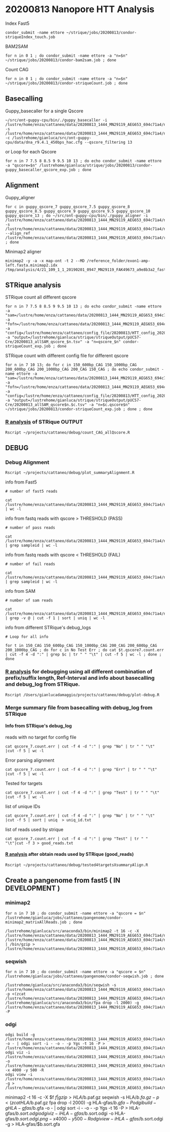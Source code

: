 # 20200813 Nanopore HTT Analysis

Index Fast5
```
condor_submit -name ettore ~/strique/jobs/20200813/condor-striqueIndex_touch.job
```
BAM2SAM
```
for n in 0 1 ; do condor_submit -name ettore -a "n=$n" ~/strique/jobs/20200813/condor-bam2sam.job ; done
```

Count CAG
```
for n in 0 1 ; do condor_submit -name ettore -a "n=$n" ~/strique/jobs/20200813/condor-striqueCount.job ; done
```

## Basecalling

Guppy_basecaller for a single Qscore
```
~/src/ont-guppy-cpu/bin/./guppy_basecaller -i /lustre/home/enza/cattaneo/data/20200813_1444_MN29119_AEG653_694c71a4/new_basecalling/all_fast5/ -s /lustre/home/enza/cattaneo/data/20200813_1444_MN29119_AEG653_694c71a4/new_basecalling/guppy_qscore_13/ -c /lustrehome/gianluca/src/ont-guppy-cpu/data/dna_r9.4.1_450bps_hac.cfg --qscore_filtering 13
```
or Loop for each Qscore
```
for n in 7 7.5 8 8.5 9 9.5 10 13 ; do echo condor_submit -name ettore -a "qscore=$n" /lustrehome/gianluca/strique/jobs/20200813/condor-guppy_basecaller_qscore_exp.job ; done
```
## Alignment

Guppy_aligner
```
for c in guppy_qscore_7 guppy_qscore_7.5 guppy_qscore_8 guppy_qscore_8.5 guppy_qscore_9 guppy_qscore_9.5 guppy_qscore_10 guppy_qscore_13 ; do ~/src/ont-guppy-cpu/bin/./guppy_aligner -i /lustre/home/enza/cattaneo/data/20200813_1444_MN29119_AEG653_694c71a4/new_basecalling/$c/pass/ -s /lustre/home/enza/cattaneo/data/20200813_1444_MN29119_AEG653_694c71a4/new_basecalling/$c/alignment/ --align_ref /lustre/home/enza/cattaneo/data/20200813_1444_MN29119_AEG653_694c71a4/reference/pUC57_Cre_Lox_50Q.fasta ; done
```

Minimap2 aligner
```
minimap2 -y -a -x map-ont -t 2 --MD /reference_folder/exon1-amp-left.fasta.minimap2.idx /tmp/analysis/4/21_109_1_1_20190201_0947_MN29119_FAK49673_a9e8b3a2_fastq_fastq_runid_361d77ef4849a8b084ddc941d7c81aec28e5c109_10.fastq
```

## STRique analysis

STRique count all different qscore
```
for n in 7 7.5 8 8.5 9 9.5 10 13 ; do echo condor_submit -name ettore -a "sam=/lustre/home/enza/cattaneo/data/20200813_1444_MN29119_AEG653_694c71a4/new_basecalling/guppy_qscore_$n/alignment/all_fastq.sam" -a "fofn=/lustre/home/enza/cattaneo/data/20200813_1444_MN29119_AEG653_694c71a4/new_basecalling/all_fast5/reads.fofn" -a "config=/lustre/home/enza/cattaneo/config_file/20200813/HTT_config_20200813_pUC57_Cre_150_CAG.tsv" -a "output=/lustrehome/gianluca/strique/striqueOutput/pUC57-Cre/20200813_allSAM_qscore_$n.tsv" -a "n=qscore_$n" condor-striqueCount_exp.job ; done
```
STRique count with different config file for different qscore
```
for n in 7 10 13; do for c in 150_600bp_CAG 150_1000bp_CAG 200_600bp_CAG 200_1000bp_CAG 200_CAG 150_CAG ; do echo condor_submit -name ettore -a "sam=/lustre/home/enza/cattaneo/data/20200813_1444_MN29119_AEG653_694c71a4/new_basecalling/guppy_qscore_$n/alignment/all_fastq.sam" -a "fofn=/lustre/home/enza/cattaneo/data/20200813_1444_MN29119_AEG653_694c71a4/new_basecalling/all_fast5/reads.fofn" -a "config=/lustre/home/enza/cattaneo/config_file/20200813/HTT_config_20200813_pUC57_Cre_$c.tsv" -a "output=/lustrehome/gianluca/strique/striqueOutput/pUC57-Cre/20200813_allSAM_qscore$n.$c.tsv" -a "n=$c.qscore$n" ~/strique/jobs/20200813/condor-striqueCount_exp.job ; done ; done
```
### [R analysis](STRique/debug/count_CAG_allQscore.R) of STRique OUTPUT

```
Rscript ~/projects/cattaneo/debug/count_CAG_allQscore.R
```

## DEBUG

### Debug Alignment

```
Rscript ~/projects/cattaneo/debug/plot_summaryAlignment.R
```

info from Fast5
```
# number of fast5 reads

cat /lustre/home/enza/cattaneo/data/20200813_1444_MN29119_AEG653_694c71a4/new_basecalling/all_fast5/reads.fofn | wc -l
```
info from fastq reads with qscore > THRESHOLD (PASS)
```
# number of pass reads

cat /lustre/home/enza/cattaneo/data/20200813_1444_MN29119_AEG653_694c71a4/new_basecalling/guppy_qscore_7/pass/fastq_runid_ab4c51e370a39025bfacdeabffb0e2d16507f36b_* | grep sampleid | wc -l
```
info from fastq reads with qscore < THRESHOLD (FAIL)

```
# number of fail reads

cat /lustre/home/enza/cattaneo/data/20200813_1444_MN29119_AEG653_694c71a4/new_basecalling/guppy_qscore_7/fail/fastq_runid_ab4c51e370a39025bfacdeabffb0e2d16507f36b_* | grep sampleid | wc -l
```
info from SAM
```
# number of sam reads

cat /lustre/home/enza/cattaneo/data/20200813_1444_MN29119_AEG653_694c71a4/new_basecalling/guppy_qscore_7/alignment/fastq_runid_ab4c51e370a39025bfacdeabffb0e2d16507f36b_* | grep -v @ | cut -f 1 | sort | uniq | wc -l
```
info from different STRique's debug_logs 
```
# Loop for all info

for t in 150_CAG 150_600bp_CAG 150_1000bp_CAG 200_CAG 200_600bp_CAG 200_1000bp_CAG ; do for c in No Test Err ; do cat $t.qscore7.count.err  | cut -f 4 -d ":" | grep $c | tr " " "\t" | cut -f 5 | wc -l ; done ; done
```
### [R analysis](STRique/debug/plot-debug.R) for debugging using all different combination of prefix/suffix length, Ref-Interval and info about basecalling and debug_log from STRique.

```
Rscript /Users/gianlucadamaggio/projects/cattaneo/debug/plot-debug.R
```

### Merge summary file from basecalling with debug_log from STRique

#### Info from STRique's debug_log  

reads with no target for config file
```
cat qscore_7.count.err | cut -f 4 -d ":" | grep "No" | tr " " "\t" |cut -f 5 | wc -l
```
Error parsing alignment
```
cat qscore_7.count.err | cut -f 4 -d ":" | grep "Err" | tr " " "\t" |cut -f 5 | wc -l
```
Tested for targets
```
cat qscore_7.count.err | cut -f 4 -d ":" | grep "Test" | tr " " "\t" |cut -f 5 | wc -l
```
list of unique IDs
```
cat qscore_7.count.err | cut -f 4 -d ":" | grep "No" | tr " " "\t" |cut -f 5 | sort | uniq  > uniq_id.txt
```
list of reads used by strique
```
cat qscore_7.count.err | cut -f 4 -d ":" | grep "Test" | tr " " "\t"|cut -f 3 > good_reads.txt
```
#### [R analysis](STRique/debug/tested4targetsXsummaryAlign.R) after obtain reads used by STRique (good_reads)
```
Rscript ~/projects/cattaneo/debug/tested4targetsXsummaryAlign.R
```



## Create a pangenome from fast5 ( IN DEVELOPMENT )

### minimap2
```
for n in 7 10 ; do condor_submit -name ettore -a "qscore = $n" /lustrehome/gianluca/jobs/cattaneo/pangenome/condor-minimap2_matrixAllReads.job ; done
```
```
/lustrehome/gianluca/src/anaconda3/bin/minimap2 -t 16 -c -X /lustre/home/enza/cattaneo/data/20200813_1444_MN29119_AEG653_694c71a4/new_basecalling/guppy_qscore_$1/pass/all_reads.fastq /lustre/home/enza/cattaneo/data/20200813_1444_MN29119_AEG653_694c71a4/new_basecalling/guppy_qscore_$1/pass/all_reads.fastq | /bin/gzip > /lustre/home/enza/cattaneo/data/20200813_1444_MN29119_AEG653_694c71a4/new_basecalling/guppy_qscore_$1/pass/qscore$1.paf.gz
```

### seqwish
```
for n in 7 10 ; do condor_submit -name ettore -a "qscore = $n" /lustrehome/gianluca/jobs/cattaneo/pangenome/condor-seqwish.job ; done
```
```
/lustrehome/gianluca/src/anaconda3/bin/seqwish -s /lustre/home/enza/cattaneo/data/20200813_1444_MN29119_AEG653_694c71a4/new_basecalling/guppy_qscore_7/pass/all_reads.fastq -p <(zcat /lustre/home/enza/cattaneo/data/20200813_1444_MN29119_AEG653_694c71a4/new_basecalling/guppy_qscore_7/pass/qscore7.paf.gz /lustrehome/gianluca/src/anaconda3/bin/fpa drop -l 2000) -g /lustre/home/enza/cattaneo/data/20200813_1444_MN29119_AEG653_694c71a4/new_basecalling/guppy_qscore_7/gfa/qscore7.gfa -P
```
### odgi
```
odgi build -g /lustre/home/enza/cattaneo/data/20200813_1444_MN29119_AEG653_694c71a4/new_basecalling/guppy_qscore_7/gfa/qscore7.gfa -o - | odgi sort -i - -o - -p Ygs -t 16 -P > /lustre/home/enza/cattaneo/data/20200813_1444_MN29119_AEG653_694c71a4/new_basecalling/guppy_qscore_7/gfa/qscore7.sort.odgi
odgi viz -i /lustre/home/enza/cattaneo/data/20200813_1444_MN29119_AEG653_694c71a4/new_basecalling/guppy_qscore_7/gfa/qscore7.sort.odgi -o /lustre/home/enza/cattaneo/data/20200813_1444_MN29119_AEG653_694c71a4/new_basecalling/guppy_qscore_7/gfa/qscore7.sort.odgi.png -x 4000 -y 500 -R
odgi view -i /lustre/home/enza/cattaneo/data/20200813_1444_MN29119_AEG653_694c71a4/new_basecalling/guppy_qscore_7/gfa/qscore7.sort.odgi -g > /lustre/home/enza/cattaneo/data/20200813_1444_MN29119_AEG653_694c71a4/new_basecalling/guppy_qscore_7/gfa/qscore7.sort.gfa
```


minimap2 -t 16 -c -X $f $f |gzip > HLA/$b.paf.gz
seqwish -s HLA/$b.fa.gz -p <(zcat HLA/$b.paf.gz fpa drop -l 2000) -g HLA-gfas/$b.gfa -P
odgi build -g HLA-gfas/$b.gfa -o - | odgi sort -i - -o - -p Ygs -t 16 -P > HLA-gfas/$b.sort.odgi
odgi viz -i HLA-gfas/$b.sort.odgi -o HLA-gfas/$b.sort.odgi.png -x 4000 -y 500 -R
odgi view -i HLA-gfas/$b.sort.odgi -g > HLA-gfas/$b.sort.gfa
